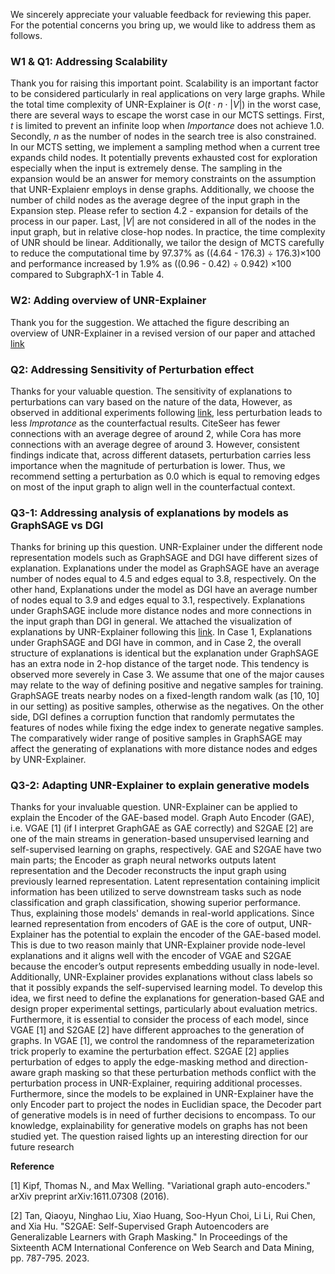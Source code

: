 We sincerely appreciate your valuable feedback for reviewing this paper. For the potential concerns you bring up, we would like to address them as follows.

### W1 \& Q1: Addressing Scalability 

Thank you for raising this important point. Scalability is an important factor to be considered particularly in real applications on very large graphs. While the total time complexity of UNR-Explainer is $O(t \cdot n \cdot |V|)$ in the worst case, there are several ways to escape the worst case in our MCTS settings. First, $t$ is limited to prevent an infinite loop when $Importance$ does not achieve 1.0. Secondly, $n$ as the number of nodes in the search tree is also constrained. In our MCTS setting, we implement a sampling method when a current tree expands child nodes. It potentially prevents exhausted cost for exploration especially when the input is extremely dense. The sampling in the expansion would be an answer for memory constraints on the assumption that UNR-Explaienr employs in dense graphs. Additionally, we choose the number of child nodes as the average degree of the input graph in the Expansion step. Please refer to section 4.2 - expansion for details of the process in our paper. Last, $|V|$ are not considered in all of the nodes in the input graph, but in relative close-hop nodes. In practice, the time complexity of UNR should be linear. Additionally, we tailor the design of MCTS carefully to reduce the computational time by 97.37\% as ((4.64 - 176.3) ÷ 176.3)×100 and performance increased by 1.9\% as ((0.96 - 0.42) ÷ 0.942) ×100 compared to SubgraphX-1 in Table 4.

### W2: Adding overview of UNR-Explainer

Thank you for the suggestion. We attached the figure describing an overview of UNR-Explainer in a revised version of our paper and attached [link](https://anonymous.4open.science/r/unr0929/figure_overview.jpg)

### Q2: Addressing Sensitivity of Perturbation effect
Thanks for your valuable question. The sensitivity of explanations to perturbations can vary based on the nature of the data, 
However, as observed in additional experiments following [link](https://anonymous.4open.science/r/unr0929/perturbation_param.jpg), less perturbation leads to less $Improtance$ as the counterfactual results. CiteSeer has fewer connections with an average degree of around 2, while Cora has more connections with an average degree of around 3. However, consistent findings indicate that, across different datasets, perturbation carries less importance when the magnitude of perturbation is lower. Thus, we recommend setting a perturbation as 0.0 which is equal to removing edges on most of the input graph to align well in the counterfactual context.

### Q3-1: Addressing analysis of explanations by models as GraphSAGE vs DGI
Thanks for brining up this question. UNR-Explainer under the different node representation models such as GraphSAGE and DGI have different sizes of explanation. Explanations under the model as GraphSAGE have an average number of nodes equal to 4.5 and edges equal to 3.8, respectively. On the other hand, Explanations under the model as DGI have an average number of nodes equal to 3.9 and edges equal to 3.1, respectively. Explanations under GraphSAGE include more distance nodes and more connections in the input graph than DGI in general. We attached the visualization of explanations by UNR-Explainer following this [link](https://anonymous.4open.science/r/unr0929/cora-gs-dgi.png). In Case 1, Explanations under GraphSAGE and DGI have in common, and in Case 2, the overall structure of explanations is identical but the explanation under GraphSAGE has an extra node in 2-hop distance of the target node. This tendency is observed more severely in Case 3. We assume that one of the major causes may relate to the way of defining positive and negative samples for training. GraphSAGE treats nearby nodes on a fixed-length random walk (as [10, 10] in our setting) as positive samples, otherwise as the negatives. On the other side, DGI defines a corruption function that randomly permutates the features of nodes while fixing the edge index to generate negative samples. The comparatively wider range of positive samples in GraphSAGE may affect the generating of explanations with more distance nodes and edges by UNR-Explainer.

### Q3-2: Adapting UNR-Explainer to explain generative models 

Thanks for your invaluable question. UNR-Explainer can be applied to explain the Encoder of the GAE-based model. Graph Auto Encoder (GAE), i.e. VGAE [1] (if I interpret GraphGAE as GAE correctly) and S2GAE [2] are one of the main streams in generation-based unsupervised learning and self-supervised learning on graphs, respectively. GAE and S2GAE have two main parts; the Encoder as graph neural networks outputs latent representation and the Decoder reconstructs the input graph using previously learned representation. Latent representation containing implicit information has been utilized to serve downstream tasks such as node classification and graph classification, showing superior performance. Thus, explaining those models' demands in real-world applications. Since learned representation from encoders of GAE is the core of output, UNR-Explainer has the potential to explain the encoder of the GAE-based model. This is due to two reason mainly that UNR-Explainer provide node-level explanations and it aligns well with the encoder of VGAE and S2GAE because the encoder’s output represents embedding usually in node-level. Additionally, UNR-Explainer provides explanations without class labels so that it possibly expands the self-supervised learning model. To develop this idea, we first need to define the explanations for generation-based GAE and design proper experimental settings, particularly about evaluation metrics. Furthermore, it is essential to consider the process of each model, since VGAE [1] and S2GAE [2] have different approaches to the generation of graphs. In VGAE [1], we control the randomness of the reparameterization trick properly to examine the perturbation effect. S2GAE [2] applies perturbation of edges to apply the edge-masking method and direction-aware graph masking so that these perturbation methods conflict with the perturbation process in UNR-Explainer, requiring additional processes. Furthermore, since the models to be explained in UNR-Explainer have the only Encoder part to project the nodes in Euclidian space, the Decoder part of generative models is in need of further decisions to encompass. To our knowledge, explainability for generative models on graphs has not been studied yet. The question raised lights up an interesting direction for our future research

**Reference**

[1] Kipf, Thomas N., and Max Welling. "Variational graph auto-encoders." arXiv preprint arXiv:1611.07308 (2016).

[2] Tan, Qiaoyu, Ninghao Liu, Xiao Huang, Soo-Hyun Choi, Li Li, Rui Chen, and Xia Hu. "S2GAE: Self-Supervised Graph Autoencoders are Generalizable Learners with Graph Masking." In Proceedings of the Sixteenth ACM International Conference on Web Search and Data Mining, pp. 787-795. 2023.
